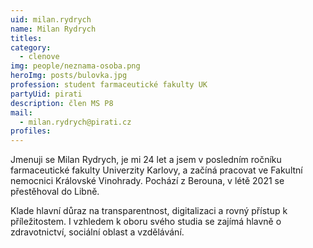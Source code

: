 ```yaml
---
uid: milan.rydrych
name: Milan Rydrych
titles:
category:
  - clenove
img: people/neznama-osoba.png
heroImg: posts/bulovka.jpg
profession: student farmaceutické fakulty UK
partyUid: pirati
description: člen MS P8
mail:
  - milan.rydrych@pirati.cz
profiles:
---
```


Jmenuji se Milan Rydrych, je mi 24 let a jsem v posledním ročníku farmaceutické fakulty Univerzity Karlovy, a začíná pracovat ve Fakultní nemocnici Královské Vinohrady. Pochází z Berouna, v létě 2021 se přestěhoval do Libně. 

Klade hlavní důraz na transparentnost, digitalizaci a rovný přístup k příležitostem. I vzhledem k oboru svého studia se zajímá hlavně o zdravotnictví, sociální oblast a vzdělávání. 
